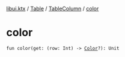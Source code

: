 [libui.ktx](../../README.md) / [Table](../README.md) / [TableColumn](README.md) / [color](color.md)

# color

`fun color(get: (row: Int) -> `[`Color`](../../../libui.ktx.draw/-color/README.md)`?): Unit`